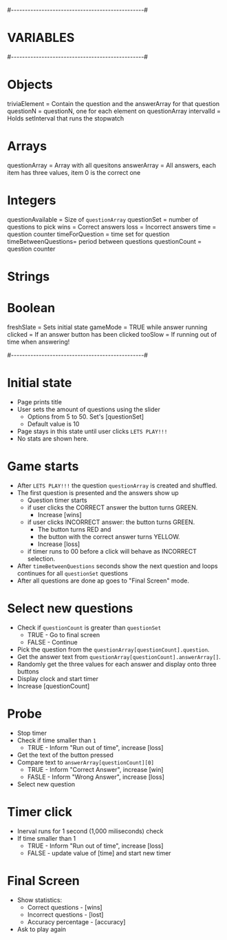 #------------------------------------------------#
#                   VARIABLES
#------------------------------------------------#

# Objects
triviaElement       = Contain the question and the answerArray for that question
questionN           = questionN, one for each element on questionArray
intervalId          = Holds setInterval that runs the stopwatch


# Arrays
questionArray       = Array with all quesitons
answerArray         = All answers, each item has three values, item 0 is the correct one


# Integers
questionAvailable   = Size of `questionArray`
questionSet         = number of questions to pick
wins                = Correct answers
loss                = Incorrect answers
time                = question counter
timeForQuestion     = time set for question
timeBetweenQuestions= period between questions
questionCount       = question counter


# Strings


# Boolean
freshSlate          = Sets initial state
gameMode            = TRUE while answer running
clicked             = If an answer button has been clicked
tooSlow             = If running out of time when answering!


#------------------------------------------------#
# Initial state
- Page prints title
- User sets the amount of questions using the slider
    + Options from 5 to 50. Set's [questionSet]
    + Default value is 10
- Page stays in this state until user clicks `LETS PLAY!!!`
- No stats are shown here.

# Game starts
- After `LETS PLAY!!!` the question `questionArray` is created and shuffled.
- The first question is presented and the answers show up
    + Question timer starts
    + if user clicks the CORRECT answer the button turns GREEN.
        - Increase [wins]
    + if user clicks INCORRECT answer: the button turns GREEN.
        - The button turns RED and
        - the button with the correct answer turns YELLOW.
        - Increase [loss]
    + if timer runs to 00 before a click will behave as INCORRECT selection.
- After `timeBetweenQuestions` seconds show the next question and loops continues for all `questionSet` questions
- After all questions are done ap goes to "Final Screen" mode.

# Select new questions
- Check if `questionCount` is greater than `questionSet`
    + TRUE - Go to final screen
    + FALSE - Continue
- Pick the question from the `questionArray[questionCount].question`.
- Get the answer text from `questionArray[questionCount].answerArray[]`.
- Randomly get the three values for each answer and display onto three buttons
- Display clock and start timer
- Increase [questionCount]

# Probe
- Stop timer 
- Check if time smaller than `1`
    + TRUE - Inform "Run out of time", increase [loss]
- Get the text of the button pressed
- Compare text to `answerArray[questionCount][0]`
    + TRUE - Inform "Correct Answer", increase [win]
    + FASLE - Inform "Wrong Answer", increase [loss]
- Select new question

# Timer click
- Inerval runs for 1 second (1,000 miliseconds) check
- If time smaller than 1
    + TRUE - Inform "Run out of time", increase [loss]
    + FALSE - update value of [time] and start new timer

# Final Screen
- Show statistics:
    + Correct questions - [wins]
    + Incorrect questions - [lost]
    + Accuracy percentage - [accuracy]
- Ask to play again
